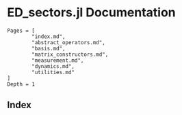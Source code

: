 # ED_sectors.jl Documentation

```@contents
Pages = [
		"index.md",
		"abstract_operators.md",
		"basis.md",
		"matrix_constructors.md",
		"measurement.md",
		"dynamics.md",
		"utilities.md"
]
Depth = 1
```

## Index

```@index

```